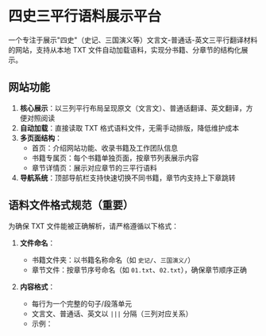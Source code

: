 # 四史三平行语料展示平台

一个专注于展示"四史"（史记、三国演义等）文言文-普通话-英文三平行翻译材料的网站，支持从本地 TXT 文件自动加载语料，实现分书籍、分章节的结构化展示。


## 网站功能

1. **核心展示**：以三列平行布局呈现原文（文言文）、普通话翻译、英文翻译，方便对照阅读
2. **自动加载**：直接读取 TXT 格式语料文件，无需手动排版，降低维护成本
3. **多页面结构**：
   - 首页：介绍网站功能、收录书籍及工作团队信息
   - 书籍专属页：每个书籍单独页面，按章节列表展示内容
   - 章节详情页：展示对应章节的三平行语料
4. **导航系统**：顶部导航栏支持快速切换不同书籍，章节内支持上下章跳转


## 语料文件格式规范（重要）

为确保 TXT 文件能被正确解析，请严格遵循以下格式：

1. **文件命名**：
   - 书籍文件夹：以书籍名称命名（如 `史记/`、`三国演义/`）
   - 章节文件：按章节序号命名（如 `01.txt`、`02.txt`），确保章节顺序正确

2. **内容格式**：
   - 每行为一个完整的句子/段落单元
   - 文言文、普通话、英文以 `|||` 分隔（三列对应关系）
   - 示例：
